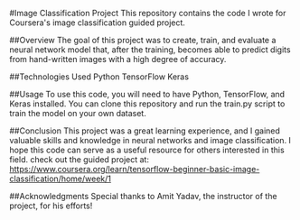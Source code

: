 
#Image Classification Project
This repository contains the code I wrote for Coursera's image classification guided project.

##Overview
The goal of this project was to create, train, and evaluate a neural network model that, after the training, becomes able to predict digits from hand-written images with a high degree of accuracy.


##Technologies Used
Python
TensorFlow
Keras


##Usage
To use this code, you will need to have Python, TensorFlow, and Keras installed. You can clone this repository and run the train.py script to train the model on your own dataset.

##Conclusion
This project was a great learning experience, and I gained valuable skills and knowledge in neural networks and image classification. I hope this code can serve as a useful resource for others interested in this field.
check out the guided project at: https://www.coursera.org/learn/tensorflow-beginner-basic-image-classification/home/week/1 

##Acknowledgments
Special thanks to Amit Yadav, the instructor of the project, for his efforts!
